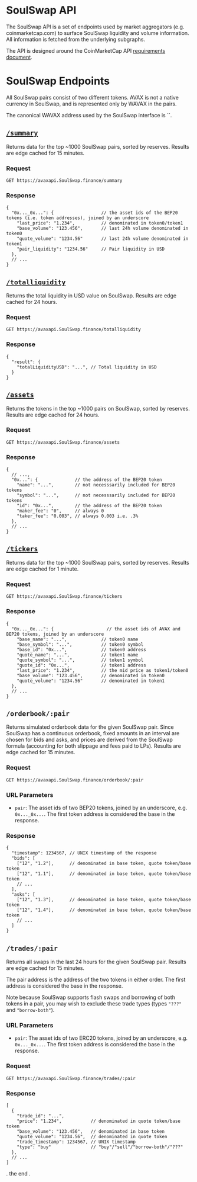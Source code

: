 # SoulSwap API

The SoulSwap API is a set of endpoints used by market aggregators (e.g. coinmarketcap.com) to surface SoulSwap liquidity and volume information. All information is fetched from the underlying subgraphs.

The API is designed around the CoinMarketCap API
[requirements document](https://docs.google.com/document/d/1S4urpzUnO2t7DmS_1dc4EL4tgnnbTObPYXvDeBnukCg).


# SoulSwap Endpoints

All SoulSwap pairs consist of two different tokens. AVAX is not a native currency in SoulSwap, and is represented
only by WAVAX in the pairs.

The canonical WAVAX address used by the SoulSwap interface is ``.

## [`/summary`](https://avaxapi.SoulSwap.finance/summary)

Returns data for the top ~1000 SoulSwap pairs, sorted by reserves.
Results are edge cached for 15 minutes.

### Request

`GET https://avaxapi.SoulSwap.finance/summary`

### Response

```json5
{
  "0x..._0x...": {                  // the asset ids of the BEP20 tokens (i.e. token addresses), joined by an underscore
    "last_price": "1.234",          // denominated in token0/token1
    "base_volume": "123.456",       // last 24h volume denominated in token0
    "quote_volume": "1234.56"       // last 24h volume denominated in token1
    "pair_liquidity": "1234.56"     // Pair liquidity in USD
  },
  // ...
}
```

## [`/totalliquidity`](https://avaxapi.SoulSwap.finance/totalliquidity)

Returns the total liquidity in USD value on SoulSwap.
Results are edge cached for 24 hours.

### Request

`GET https://avaxapi.SoulSwap.finance/totalliquidity`

### Response

```json5
{
  "result": {
    "totalLiquidityUSD": "...", // Total liquidity in USD
  }
}
```

## [`/assets`](https://avaxapi.SoulSwap.finance/assets)

Returns the tokens in the top ~1000 pairs on SoulSwap, sorted by reserves.
Results are edge cached for 24 hours.

### Request

`GET https://avaxapi.SoulSwap.finance/assets`

### Response

```json5
{
  // ...,
  "0x...": {              // the address of the BEP20 token
    "name": "...",        // not necesssarily included for BEP20 tokens
    "symbol": "...",      // not necesssarily included for BEP20 tokens
    "id": "0x...",        // the address of the BEP20 token
    "maker_fee": "0",     // always 0
    "taker_fee": "0.003", // always 0.003 i.e. .3%
  },
  // ...
}
```

## [`/tickers`](https://avaxapi.SoulSwap.finance/tickers)

Returns data for the top ~1000 SoulSwap pairs, sorted by reserves.
Results are edge cached for 1 minute.

### Request

`GET https://avaxapi.SoulSwap.finance/tickers`

### Response

```json5
{
  "0x..._0x...": {                    // the asset ids of AVAX and BEP20 tokens, joined by an underscore
    "base_name": "...",             // token0 name
    "base_symbol": "...",           // token0 symbol
    "base_id": "0x...",             // token0 address
    "quote_name": "...",            // token1 name
    "quote_symbol": "...",          // token1 symbol
    "quote_id": "0x...",            // token1 address
    "last_price": "1.234",          // the mid price as token1/token0
    "base_volume": "123.456",       // denominated in token0
    "quote_volume": "1234.56"       // denominated in token1
  },
  // ...
}
```

## `/orderbook/:pair`

Returns simulated orderbook data for the given SoulSwap pair.
Since SoulSwap has a continuous orderbook, fixed amounts in an interval are chosen for bids and asks,
and prices are derived from the SoulSwap formula (accounting for both slippage and fees paid to LPs).
Results are edge cached for 15 minutes.

### Request

`GET https://avaxapi.SoulSwap.finance/orderbook/:pair`

### URL Parameters

- `pair`: The asset ids of two BEP20 tokens, joined by an underscore, e.g. `0x..._0x...`. The first token address is considered the base in the response.

### Response

```json5
{
  "timestamp": 1234567, // UNIX timestamp of the response
  "bids": [
    ["12", "1.2"],      // denominated in base token, quote token/base token
    ["12", "1.1"],      // denominated in base token, quote token/base token
    // ...
  ],
  "asks": [
    ["12", "1.3"],      // denominated in base token, quote token/base token
    ["12", "1.4"],      // denominated in base token, quote token/base token
    // ...
  ]
}
```

## `/trades/:pair`

Returns all swaps in the last 24 hours for the given SoulSwap pair.
Results are edge cached for 15 minutes.

The pair address is the address of the two tokens in either order.
The first address is considered the base in the response.

Note because SoulSwap supports flash swaps and borrowing of both tokens in a pair, you may wish to exclude these
trade types (types `"???"` and `"borrow-both"`).

### URL Parameters

- `pair`: The asset ids of two ERC20 tokens, joined by an underscore, e.g. `0x..._0x...`. The first token address is considered the base in the response.

### Request

`GET https://avaxapi.SoulSwap.finance/trades/:pair`

### Response

```json5
[
  {
    "trade_id": "...",
    "price": "1.234",           // denominated in quote token/base token
    "base_volume": "123.456",   // denominated in base token
    "quote_volume": "1234.56",  // denominated in quote token
    "trade_timestamp": 1234567, // UNIX timestamp
    "type": "buy"               // "buy"/"sell"/"borrow-both"/"???"
  },
  // ...
]
```
.
the end
.
